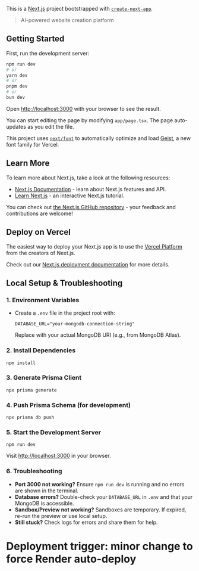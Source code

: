 This is a [Next.js](https://nextjs.org) project bootstrapped with [`create-next-app`](https://nextjs.org/docs/app/api-reference/cli/create-next-app).

> AI-powered website creation platform

## Getting Started

First, run the development server:

```bash
npm run dev
# or
yarn dev
# or
pnpm dev
# or
bun dev
```

Open [http://localhost:3000](http://localhost:3000) with your browser to see the result.

You can start editing the page by modifying `app/page.tsx`. The page auto-updates as you edit the file.

This project uses [`next/font`](https://nextjs.org/docs/app/building-your-application/optimizing/fonts) to automatically optimize and load [Geist](https://vercel.com/font), a new font family for Vercel.

## Learn More

To learn more about Next.js, take a look at the following resources:

- [Next.js Documentation](https://nextjs.org/docs) - learn about Next.js features and API.
- [Learn Next.js](https://nextjs.org/learn) - an interactive Next.js tutorial.

You can check out [the Next.js GitHub repository](https://github.com/vercel/next.js) - your feedback and contributions are welcome!

## Deploy on Vercel

The easiest way to deploy your Next.js app is to use the [Vercel Platform](https://vercel.com/new?utm_medium=default-template&filter=next.js&utm_source=create-next-app&utm_campaign=create-next-app-readme) from the creators of Next.js.

Check out our [Next.js deployment documentation](https://nextjs.org/docs/app/building-your-application/deploying) for more details.

## Local Setup & Troubleshooting

### 1. Environment Variables
- Create a `.env` file in the project root with:
  ```
  DATABASE_URL="your-mongodb-connection-string"
  ```
  Replace with your actual MongoDB URI (e.g., from MongoDB Atlas).

### 2. Install Dependencies
```
npm install
```

### 3. Generate Prisma Client
```
npx prisma generate
```

### 4. Push Prisma Schema (for development)
```
npx prisma db push
```

### 5. Start the Development Server
```
npm run dev
```

Visit [http://localhost:3000](http://localhost:3000) in your browser.

### 6. Troubleshooting
- **Port 3000 not working?** Ensure `npm run dev` is running and no errors are shown in the terminal.
- **Database errors?** Double-check your `DATABASE_URL` in `.env` and that your MongoDB is accessible.
- **Sandbox/Preview not working?** Sandboxes are temporary. If expired, re-run the preview or use local setup.
- **Still stuck?** Check logs for errors and share them for help.

# Deployment trigger: minor change to force Render auto-deploy
